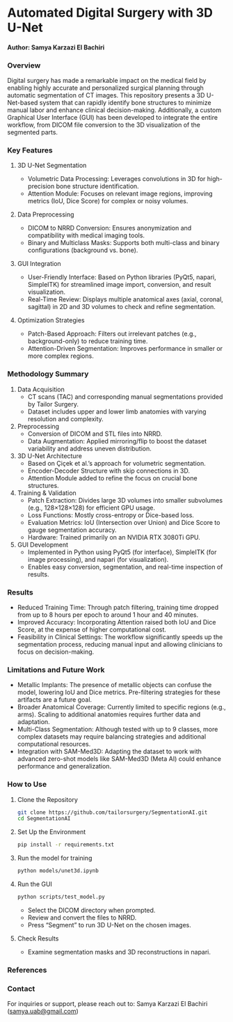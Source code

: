 <h1>Automated Digital Surgery with 3D U-Net</h1>

<h4>Author: Samya Karzazi El Bachiri</h4>

<h3>Overview</h3>

Digital surgery has made a remarkable impact on the medical field by enabling highly accurate and personalized surgical planning through automatic segmentation of CT images. This repository presents a 3D U-Net-based system that can rapidly identify bone structures to minimize manual labor and enhance clinical decision-making. Additionally, a custom Graphical User Interface (GUI) has been developed to integrate the entire workflow, from DICOM file conversion to the 3D visualization of the segmented parts.

<h3>Key Features</h3>

1.	3D U-Net Segmentation
	- Volumetric Data Processing: Leverages convolutions in 3D for high-precision bone structure identification.
	- Attention Module: Focuses on relevant image regions, improving metrics (IoU, Dice Score) for complex or noisy volumes.
  
2.	Data Preprocessing
   	- DICOM to NRRD Conversion: Ensures anonymization and compatibility with medical imaging tools.
	- Binary and Multiclass Masks: Supports both multi-class and binary configurations (background vs. bone).
  
3.	GUI Integration
	- User-Friendly Interface: Based on Python libraries (PyQt5, napari, SimpleITK) for streamlined image import, conversion, and result visualization.
	- Real-Time Review: Displays multiple anatomical axes (axial, coronal, sagittal) in 2D and 3D volumes to check and refine segmentation.
4.	Optimization Strategies
	- Patch-Based Approach: Filters out irrelevant patches (e.g., background-only) to reduce training time.
	- Attention-Driven Segmentation: Improves performance in smaller or more complex regions.

<h3>Methodology Summary</h3>

1.	Data Acquisition
   	- CT scans (TAC) and corresponding manual segmentations provided by Tailor Surgery.
	- Dataset includes upper and lower limb anatomies with varying resolution and complexity.
3.	Preprocessing
	- Conversion of DICOM and STL files into NRRD.
	- Data Augmentation: Applied mirroring/flip to boost the dataset variability and address uneven distribution.
4.	3D U-Net Architecture
	- Based on Çiçek et al.’s approach for volumetric segmentation.
	- Encoder-Decoder Structure with skip connections in 3D.
	- Attention Module added to refine the focus on crucial bone structures.
5.	Training & Validation
	- Patch Extraction: Divides large 3D volumes into smaller subvolumes (e.g., 128×128×128) for efficient GPU usage.
	- Loss Functions: Mostly cross-entropy or Dice-based loss.
	- Evaluation Metrics: IoU (Intersection over Union) and Dice Score to gauge segmentation accuracy.
	- Hardware: Trained primarily on an NVIDIA RTX 3080Ti GPU.
6.	GUI Development
	- Implemented in Python using PyQt5 (for interface), SimpleITK (for image processing), and napari (for visualization).
	- Enables easy conversion, segmentation, and real-time inspection of results.

<h3>Results</h3>

- Reduced Training Time: Through patch filtering, training time dropped from up to 8 hours per epoch to around 1 hour and 40 minutes.
- Improved Accuracy: Incorporating Attention raised both IoU and Dice Score, at the expense of higher computational cost.
- Feasibility in Clinical Settings: The workflow significantly speeds up the segmentation process, reducing manual input and allowing clinicians to focus on decision-making.

<h3>Limitations and Future Work</h3>

- Metallic Implants: The presence of metallic objects can confuse the model, lowering IoU and Dice metrics. Pre-filtering strategies for these artifacts are a future goal.
- Broader Anatomical Coverage: Currently limited to specific regions (e.g., arms). Scaling to additional anatomies requires further data and adaptation.
- Multi-Class Segmentation: Although tested with up to 9 classes, more complex datasets may require balancing strategies and additional computational resources.
- Integration with SAM-Med3D: Adapting the dataset to work with advanced zero-shot models like SAM-Med3D (Meta AI) could enhance performance and generalization.

<h3>How to Use</h3>

1.	Clone the Repository
	```bash
	git clone https://github.com/tailorsurgery/SegmentationAI.git
	cd SegmentationAI
	```
2.	Set Up the Environment
	```bash
	pip install -r requirements.txt
	```
3.	Run the model for training
	 ```bash
	python models/unet3d.ipynb
	```

4.	Run the GUI
	 ```bash
	python scripts/test_model.py
	```
	- Select the DICOM directory when prompted.
	- Review and convert the files to NRRD.
	- Press “Segment” to run 3D U-Net on the chosen images.

5.	Check Results
	- Examine segmentation masks and 3D reconstructions in napari.</li>

<h3>References</h3>

<h3>Contact</h3>

For inquiries or support, please reach out to: Samya Karzazi El Bachiri (samya.uab@gmail.com)
